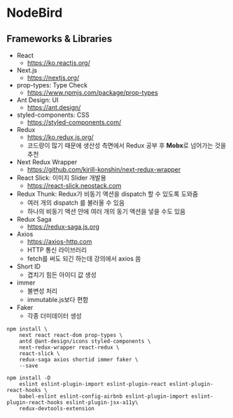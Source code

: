 # NodeBird

## Frameworks & Libraries

- React
    - <https://ko.reactjs.org/>
- Next.js
    - <https://nextjs.org/>
- prop-types: Type Check
    - <https://www.npmjs.com/package/prop-types>
- Ant Design: UI
    - <https://ant.design/>
- styled-components: CSS
    - <https://styled-components.com/>
- Redux
    - <https://ko.redux.js.org/>
    - 코드량이 많기 때문에 생산성 측면에서 Redux 공부 후 **Mobx**로 넘어가는 것을 추천
- Next Redux Wrapper
    - <https://github.com/kirill-konshin/next-redux-wrapper>
- React Slick: 이미지 Slider 개발용
    - <https://react-slick.neostack.com>
- Redux Thunk: Redux가 비동기 액션을 dispatch 할 수 있도록 도와줌
    - 여러 개의 dispatch 를 불러올 수 있음
    - 하나의 비동기 액션 안에 여러 개의 동기 액션을 넣을 수도 있음
- Redux Saga
    - <https://redux-saga.js.org>
- Axios
    - <https://axios-http.com>
    - HTTP 통신 라이브러리
    - fetch를 써도 되긴 하는데 강의에서 axios 씀
- Short ID 
    - 겹치기 힘든 아이디 값 생성
- immer
    - 불변성 처리
    - immutable.js보다 편함
- Faker
    - 각종 더미데이터 생성

```
npm install \
    next react react-dom prop-types \
    antd @ant-design/icons styled-components \
    next-redux-wrapper react-redux \
    react-slick \
    redux-saga axios shortid immer faker \
    --save
```

```
npm install -D 
    eslint eslint-plugin-import eslint-plugin-react eslint-plugin-react-hooks \
    babel-eslint eslint-config-airbnb eslint-plugin-import eslint-plugin-react-hooks eslint-plugin-jsx-a11y\
    redux-devtools-extension
```